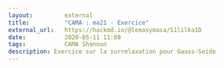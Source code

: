 ```yaml
---
layout:         external
title:          "CAMA : ma21 - Exercice"
external_url:   https://hackmd.io/@lemasymasa/S1lilka1D
date:           2020-05-11 11:00
tags:           CAMA Shannon
description: Exercice sur la surrelaxation pour Gauss-Seide
---
```

